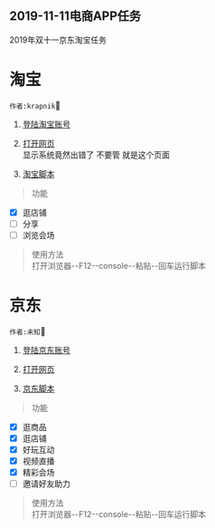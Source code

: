 ## 2019-11-11电商APP任务  
2019年双十一京东淘宝任务
  
# 淘宝  
`作者:krapnik`:raised_hands:
  
1. [登陆淘宝账号](https://main.m.taobao.com/mytaobao/index.html)  
  
2. [打开网页](https://market.m.taobao.com/app/tb-source-app/campaign/pages/index)  
显示系统竟然出错了 不要管 就是这个页面  
  
3. [淘宝脚本](/天猫喵币脚本.txt)  
  
> 功能  
- [x] 逛店铺  
- [ ] 分享  
- [ ] 浏览会场  
  
> 使用方法  
打开浏览器--F12--console--粘贴--回车运行脚本  
  
# 京东  
`作者:未知`:raised_hands:  
  
1. [登陆京东账号](https://www.jd.com/)  
  
2. [打开网页](https://happy.m.jd.com/babelDiy/GZWVJFLMXBQVEBDQZWMY/XJf8bH6oXDWSgS91daDJzXh9bU7/index.html#/failback)  
  
3. [京东脚本](/京东养红包脚本.txt)  
  
> 功能  
- [x] 逛商品  
- [x] 逛店铺    
- [x] 好玩互动  
- [x] 视频直播  
- [x] 精彩会场 
- [ ] 邀请好友助力  

> 使用方法  
打开浏览器--F12--console--粘贴--回车运行脚本
  
